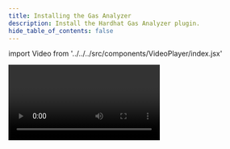 ```yaml
---
title: Installing the Gas Analyzer
description: Install the Hardhat Gas Analyzer plugin.
hide_table_of_contents: false
---
```


import Video from '../../../src/components/VideoPlayer/index.jsx'

<Video videoId='867220421' title='Installing the Gas Analyzer' />
